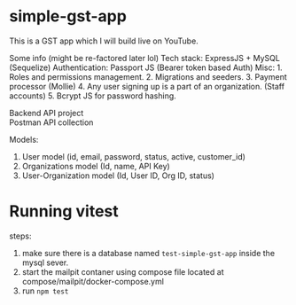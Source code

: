 # simple-gst-app

This is a GST app which I will build live on YouTube.

Some info (might be re-factored later lol)
Tech stack: ExpressJS + MySQL (Sequelize)
Authentication: Passport JS (Bearer token based Auth)
Misc: 1. Roles and permissions management. 2. Migrations and seeders. 3. Payment processor (Mollie) 4. Any user signing up is a part of an organization. (Staff accounts) 5. Bcrypt JS for password hashing.

Backend API project  
Postman API collection

Models:

1. User model (id, email, password, status, active, customer_id)
2. Organizations model (Id, name, API Key)
3. User-Organization model (Id, User ID, Org ID, status)

# Running vitest

steps:

1. make sure there is a database named `test-simple-gst-app` inside the mysql sever.
2. start the mailpit contaner using compose file located at compose/mailpit/docker-compose.yml
3. run `npm test`

